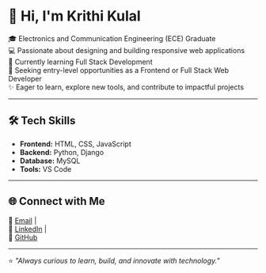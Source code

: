 # 👋 Hi, I'm Krithi Kulal  

🎓 Electronics and Communication Engineering (ECE) Graduate  
💻 Passionate about designing and building responsive web applications  
🌱 Currently learning Full Stack Development  
🚀 Seeking entry-level opportunities as a Frontend or Full Stack Web Developer  
✨ Eager to learn, explore new tools, and contribute to impactful projects  

---

## 🛠 Tech Skills  
- **Frontend:** HTML, CSS, JavaScript  
- **Backend:** Python, Django  
- **Database:** MySQL  
- **Tools:** VS Code  

---

## 🌐 Connect with Me  
📧 [Email](mailto:krithikulal321@gmail.com) |  
💼 [LinkedIn](https://www.linkedin.com/in/krithi-kulal-7b0a082ab) |  
📂 [GitHub](https://github.com/Krithikulal13)  

---
⭐️ *"Always curious to learn, build, and innovate with technology."*  
